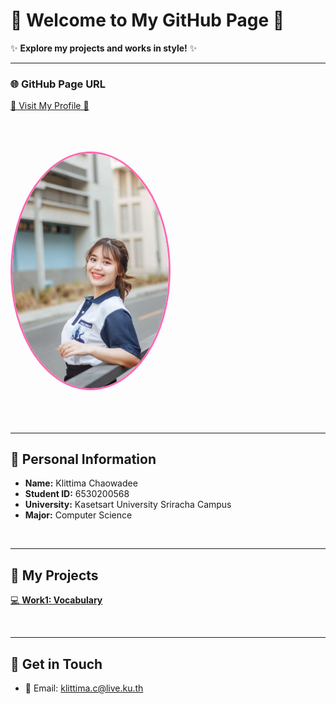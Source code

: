 
# 🎀 Welcome to My GitHub Page 🎀

✨ **Explore my projects and works in style!** ✨

---

### 🌐 GitHub Page URL  
[🌸 Visit My Profile 🌸](https://anniemark2522.github.io)

<br> <!-- เพิ่มการเว้นบรรทัด -->

<img src="assets/image/picture.jpg" width="250px" alt="My Profile" style="border-radius: 50%; border: 3px solid #ff69b4; margin: 20px 0;">

<br> <!-- เพิ่มการเว้นบรรทัด -->

---

## 📌 Personal Information  
- **Name:** Klittima Chaowadee  
- **Student ID:** 6530200568  
- **University:** Kasetsart University Sriracha Campus  
- **Major:** Computer Science  

<br> <!-- เพิ่มการเว้นบรรทัด -->

---

## 🎯 My Projects  
[💻 **Work1: Vocabulary**](https://anniemark2522.github.io)  

<br> <!-- เพิ่มการเว้นบรรทัด -->

---

## 🔗 Get in Touch  
- 📧 Email: [klittima.c@live.ku.th](mailto:klittima.c@live.ku.th)

